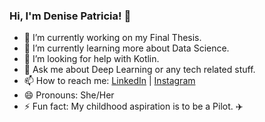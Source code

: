 ### Hi, I'm Denise Patricia! 👋

- 🔭 I’m currently working on my Final Thesis.
- 🌱 I’m currently learning more about Data Science.
- 🤔 I’m looking for help with Kotlin.
- 💬 Ask me about Deep Learning or any tech related stuff.
- 📫 How to reach me: [LinkedIn](https://www.linkedin.com/in/denise-patricia/) | [Instagram](https://www.instagram.com/denisepatricia_/)
- 😄 Pronouns: She/Her
- ⚡ Fun fact: My childhood aspiration is to be a Pilot. ✈️

